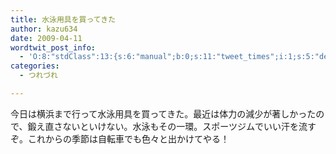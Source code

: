 ```yaml
---
title: 水泳用具を買ってきた
author: kazu634
date: 2009-04-11
wordtwit_post_info:
  - 'O:8:"stdClass":13:{s:6:"manual";b:0;s:11:"tweet_times";i:1;s:5:"delay";i:0;s:7:"enabled";i:1;s:10:"separation";s:2:"60";s:7:"version";s:3:"3.7";s:14:"tweet_template";b:0;s:6:"status";i:2;s:6:"result";a:0:{}s:13:"tweet_counter";i:2;s:13:"tweet_log_ids";a:1:{i:0;i:4553;}s:9:"hash_tags";a:0:{}s:8:"accounts";a:1:{i:0;s:7:"kazu634";}}'
categories:
  - つれづれ

---
```

<div class="section">
<p>
    今日は横浜まで行って水泳用具を買ってきた。最近は体力の減少が著しかったので、鍛え直さないといけない。水泳もその一環。スポーツジムでいい汗を流すぞ。これからの季節は自転車でも色々と出かけてやる！
</p>
</div>
